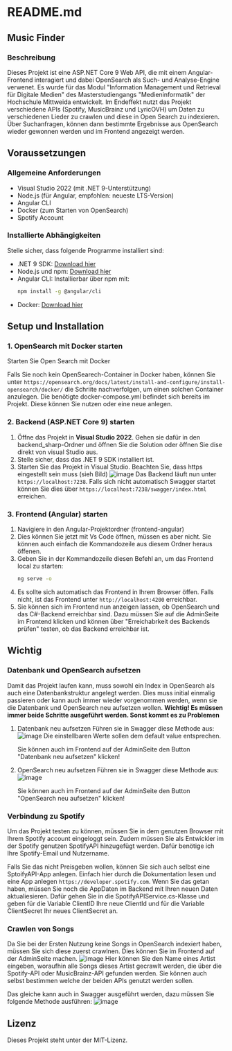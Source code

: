 # README.md

## Music Finder

### Beschreibung

Dieses Projekt ist eine ASP.NET Core 9 Web API, die mit einem Angular-Frontend interagiert und dabei OpenSearch als Such- und Analyse-Engine verwenet. Es wurde für das Modul "Information Management und Retrieval für Digitale Medien" des Masterstudiengangs "Medieninformatik" der Hochschule Mittweida entwickelt.  Im Endeffekt nutzt das Projekt verschiedene APIs (Spotify, MusicBrainz und LyricOVH) um Daten zu verschiedenen Lieder zu crawlen und diese in Open Search zu indexieren. Über Suchanfragen, können dann bestimmte Ergebnisse aus OpenSearch wieder gewonnen werden und im Frontend angezeigt werden.
## Voraussetzungen

### Allgemeine Anforderungen

- Visual Studio 2022 (mit .NET 9-Unterstützung)
- Node.js (für Angular, empfohlen: neueste LTS-Version)
- Angular CLI
- Docker (zum Starten von OpenSearch)
- Spotify Account

### Installierte Abhängigkeiten

Stelle sicher, dass folgende Programme installiert sind:

- .NET 9 SDK: [Download hier](https://dotnet.microsoft.com/en-us/download/dotnet/9.0)
- Node.js und npm: [Download hier](https://nodejs.org/)
- Angular CLI: Installierbar über npm mit:
  ```sh
  npm install -g @angular/cli
  ```
- Docker: [Download hier](https://www.docker.com/get-started/)

## Setup und Installation

### 1. OpenSearch mit Docker starten

Starten Sie Open Search mit Docker

Falls Sie noch kein OpenSearech-Container in Docker haben, können Sie unter `https://opensearch.org/docs/latest/install-and-configure/install-opensearch/docker/` die Schriite nachverfolgen, um einen solchen Container anzulegen. Die benötigte docker-compose.yml befindet sich bereits im Projekt. Diese können Sie nutzen oder eine neue anlegen.


### 2. Backend (ASP.NET Core 9) starten

1. Öffne das Projekt in **Visual Studio 2022**. Gehen sie dafür in den backend_sharp-Ordner und öffnen Sie die Solution oder öffnen Sie dise direkt von visual Studio aus.
2. Stelle sicher, dass das .NET 9 SDK installiert ist.
3. Starten Sie das Projekt in Visual Studio. Beachten Sie, dass https eingestellt sein muss (sieh Bild)
   ![image](https://github.com/user-attachments/assets/a714a895-f174-40b0-bfc7-155321f45401)
Das Backend läuft nun unter `https://localhost:7238`. Falls sich nicht automatisch Swagger startet können Sie dies über `https://localhost:7238/swagger/index.html` erreichen.

### 3. Frontend (Angular) starten

1. Navigiere in den Angular-Projektordner (frontend-angular)
2. Dies können Sie jetzt mit Vs Code öffnen, müssen es aber nicht. Sie können auch einfach die Kommandozeile aus diesem Ordner heraus öffenen.
3. Geben Sie in der Kommandozeile diesen Befehl an, um das Frontend local zu starten:
   ```sh
   ng serve -o
   ```
4. Es sollte sich automatisch das Frontend in Ihrem Browser öffen. Falls nicht, ist das Frontend unter `http://localhost:4200` erreichbar.
5. Sie können sich im Frontend nun anzeigen lassen, ob OpenSearch und das C#-Backend erreichbar sind. Dazu müssen Sie auf die AdminSeite im Frontend klicken und können über "Erreichabrkeit des Backends prüfen" testen, ob das Backend erreichbar ist.

## Wichtig

### Datenbank und OpenSearch aufsetzen
Damit das Projekt laufen kann, muss sowohl ein Index in OpenSearch als auch eine Datenbankstruktur angelegt werden. Dies muss initial einmalig passieren oder kann auch immer wieder vorgenommen werden, wenn sie die Datenbank und OpenSearch neu aufsetzen wollen.
**Wichtig! Es müssen immer beide Schritte ausgeführt werden. Sonst kommt es zu Problemen**

1. Datenbank neu aufsetzen
   Führen sie in Swagger diese Methode aus:
   ![image](https://github.com/user-attachments/assets/50863595-b398-4ea1-b10b-ed17052c7343)
   Die einstellbaren Werte sollen dem default value entsprechen.

   Sie können auch im Frontend auf der AdminSeite den Button "Datenbank neu aufsetzen" klicken!

2. OpenSearch neu aufsetzen
   Führen sie in Swagger diese Methode aus:
   ![image](https://github.com/user-attachments/assets/b7f3b707-2c81-44a3-b3bc-d3c77fa36be4)

   Sie können auch im Frontend auf der AdminSeite den Button "OpenSearch neu aufsetzen" klicken!

### Verbindung zu Spotify
Um das Projekt testen zu können, müssen Sie in dem genutzen Browser mit Ihrem Spotify account eingeloggt sein. Zudem müssen Sie als Entwickler im der Spotify genutzen SpotifyAPI hinzugefügt werden. Dafür benötige ich Ihre Spotify-Email und Nutzername. 

Falls Sie das nicht Preisgeben wollen, können Sie sich auch selbst eine SptoifyAPI-App anlegen.
Einfach hier durch die Dokumentation lesen und eine App anlegen `https://developer.spotify.com`. 
Wenn Sie das getan haben, müssen Sie noch die AppDaten im Backend mit Ihren neuen Daten aktualiesieren. Dafür gehen Sie in die SpotifyAPIService.cs-Klasse und geben für die Variable ClientID Ihre neue ClientId und für die Variable ClientSecret Ihr neues ClientSecret an.

### Crawlen von Songs
Da Sie bei der Ersten Nutzung keine Songs in OpenSearch indexiert haben, müssen Sie sich diese zuerst crawlnen. Dies können Sie im Frontend auf der AdminSeite machen.
![image](https://github.com/user-attachments/assets/a6878ed8-1db4-4dd6-88cd-15941d02b66f)
Hier können Sie den Name eines Artist eingeben, woraufhin alle Songs dieses Artist gecrawlt werden, die über die Spotify-API oder MusicBrainz-API gefunden werden. Sie können auch selbst bestimmen welche der beiden APIs genutzt werden sollen.

Das gleiche kann auch in Swagger ausgeführt werden, dazu müssen Sie folgende Methode ausführen:
![image](https://github.com/user-attachments/assets/48aad84a-992d-400b-aff5-9407bf149635)



## Lizenz

Dieses Projekt steht unter der MIT-Lizenz.

